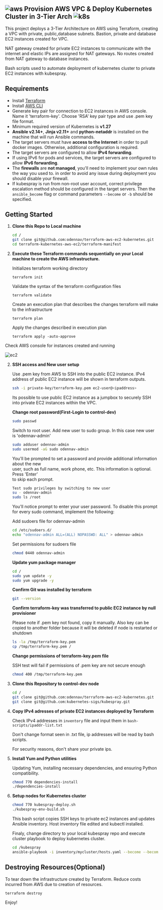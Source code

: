 ## ![aws](https://github.com/odennav/terraform-k8s-aws_ec2/blob/main/docs/icons8-amazon-web-services-48.png)   Provision AWS VPC & Deploy Kubernetes Cluster in 3-Tier Arch   ![k8s](https://github.com/odennav/terraform-k8s-aws_ec2/blob/main/docs/icons8-kubernetes-48.png)

This project deploys a 3-Tier Architecture on AWS using Terraform, creating a VPC with private, public,database subnets.
Bastion, private and database EC2 instances created for VPC.

NAT gateway created for private EC2 instances to communicate with the internet and elastic IPs are assigned for NAT gateways.
No routes created from NAT gateway to database instances.

Bash scripts used to automate deployment of kubernetes cluster to private EC2 instances with kubespray.


## Requirements

- Install [Terraform](https://developer.hashicorp.com/terraform/install)
- Install [AWS CLI](https://docs.aws.amazon.com/cli/latest/userguide/getting-started-install.html)
- Generate key pair for connection to EC2 instances in AWS console. Name it 'terraform-key'. Choose 'RSA' key pair type and use .pem key file format.
- Minimum required version of Kubernetes is **v1.27**
- **Ansible v2.14+**, **Jinja v2.11+** and **python-netaddr** is installed on the machine that will run Ansible commands.
- The target servers must have **access to the Internet** in order to pull docker images. Otherwise, additional configuration is required.
- The target servers are configured to allow **IPv4 forwarding**.
- If using IPv6 for pods and services, the target servers are configured to allow **IPv6 forwarding**.
- The **firewalls** are **not managed**, you'll need to implement your own rules the way you used to.
    in order to avoid any issue during deployment you should disable your firewall.
- If kubespray is run from non-root user account, correct privilege escalation method
    should be configured in the target servers. Then the `ansible_become` flag
    or command parameters `--become` or `-b` should be specified.


## Getting Started


1. **Clone this Repo to Local machine**
   ```bash
   cd /
   git clone git@github.com:odennav/terraform-aws-ec2-kubernetes.git
   cd terraform-kubernetes-aws-ec2/terraform-manifest
   ```


2. **Execute these Terraform commands sequentially on your Local machine to create the AWS infrastructure.**

    Initializes terraform working directory
    
    ```console
    terraform init
    ```

    Validate the syntax of the terraform configuration files

    ```console
    terraform validate
    ```

    Create an execution plan that describes the changes terraform will make to the infrastructure
    
    ```console
    terraform plan
    ```

    Apply the changes described in execution plan
    ```console
    terraform apply -auto-approve
    ```
Check AWS console for instances created and running


![ec2](https://github.com/odennav/terraform-k8s-aws_ec2/blob/main/docs/ec2instances-shot.PNG)


2. **SSH access and New user setup**
   
   Use .pem key from AWS to SSH into the public EC2 instance.
   IPv4 address of public EC2 instance will be shown in terraform outputs.
   

   ```bash
   ssh -i private-key/terraform-key.pem ec2-user@<ipaddress>
   ```
   Its possible to use public EC2 instance as a jumpbox to securely SSH into private EC2 instances within the VPC.

   **Change root password(First-Login to control-dev)**
   ```bash
   sudo passwd
   ```

   Switch to root user.
   Add new user to sudo group. In this case new user is 'odennav-admin'

   ```bash
   sudo adduser odennav-admin
   sudo usermod -aG sudo odennav-admin
   ```
   You'll be prompted to set a password and provide additional information about the new    
   user, such as full name, work phone, etc. This information is optional. Press 'Enter'   
   to skip each prompt.
    
   ```bash
   Test sudo privileges by switching to new user
   su - odennav-admin
   sudo ls /root
   ```

   You'll notice prompt to enter your user password.
   To disable this prompt for every sudo command, implement the following:

   Add sudoers file for odennav-admin
   ```bash
   cd /etc/sudoers.d/
   echo "odennav-admin ALL=(ALL) NOPASSWD: ALL" > odennav-admin
   ```
   Set permissions for sudoers file
   ```bash
   chmod 0440 odennav-admin
    ```

   **Update yum package manager**
   ```bash
   cd /
   sudo yum update -y
   sudo yum upgrade -y
   ```

   **Confirm Git was installed by terraform**
   ```bash
   git --version
   ```

   **Confirm terraform-key was transferred to public EC2 instance by null provisioner**
   
   Please note if .pem key not found, copy it manually. 
   Also key can be copied to another folder because it will be deleted if node is restarted or shutdown
   ```bash
   ls -la /tmp/terraform-key.pem
   cp /tmp/terraform-key.pem /
   ```

   **Change permissions of terraform-key.pem file**
   
   SSH test will fail if permissions of .pem key are not secure enough
   ```bash
   chmod 400 /tmp/terraform-key.pem
   ```


3. **Clone this Repository to control-dev node**
   ```bash
   cd /
   git clone git@github.com:odennav/terraform-aws-ec2-kubernetes.git
   git clone git@github.com:kubernetes-sigs/kubespray.git
   ```

4. **Copy IPv4 adresses of private EC2 instances deployed by Terraform**
   
   Check IPv4 addresses in `inventory` file and input them in `bash-scripts/ipaddr-list.txt`
   
   Don't change format seen in .txt file, ip addresses will be read by bash scripts.
   
   For security reasons, don't share your private ips. 

   

5. **Install Yum and Python utilities**

    Updating Yum, installing necessary dependencies, and ensuring Python compatibility.


    ```bash
    chmod 770 dependencies-install
    ./dependencies-install
    ```

6. **Setup nodes for Kubernetes cluster**
    
     ```bash
     chmod 770 kubespray-deploy.sh
     ./kubespray-env-build.sh
     ```
   
    This bash script copies SSH keys to private ec2 instances and updates Ansible inventory. Host inventory file edited and kubectl installed.
    
    Finaly, change directory to your local kubespray repo and execute cluster playbook to deploy kubernetes cluster.
   

    ```bash
    cd /kubespray
    ansible-playbook -i inventory/mycluster/hosts.yaml --become --become-user=odennav-admin cluster.yml
    ```


## Destroying Resources(Optional)
To tear down the infrastructure created by Terraform. Reduce costs incurred from AWS due to creation of resources.

  ```console
  terraform destroy
  ```



Enjoy!
